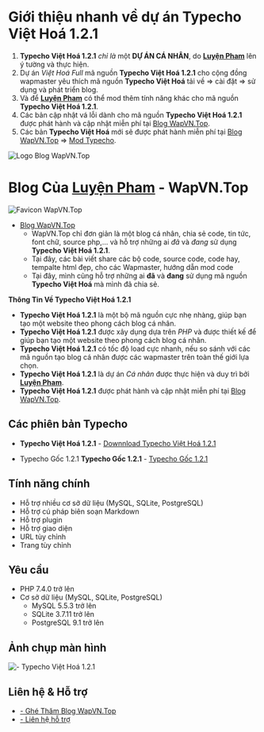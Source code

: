# Giới thiệu nhanh về dự án **Typecho Việt Hoá 1.2.1**
1. **Typecho Việt Hoá 1.2.1** *chỉ là* một **DỰ ÁN CÁ NHÂN**, do **[Luyện Pham](https://www.faecebook.com/cu.ti.9212)** lên ý tường và thực hiện.
2. Dự án *Việt Hoá Full* mã nguồn **Typecho Việt Hoá 1.2.1** cho cộng đồng wapmaster yêu thích mã nguồn **Typecho Việt Hoá** tải về => cài đặt => sử dụng và phát triển blog.
3. Và để **[Luyện Pham](https://www.faecebook.com/cu.ti.9212)** có thể mod thêm tính năng khác cho mã nguồn **Typecho Việt Hoá 1.2.1**.
4. Các bản cập nhật vá lỗi dành cho mã nguồn **Typecho Việt Hoá 1.2.1** được phát hành và cập nhật miễn phí tại [Blog WapVN.Top](https://wapvn.top/).
5. Các bản **Typecho Việt Hoá** mới sẽ được phát hành miễn phí tại [Blog WapVN.Top](https://wapvn.top/) => [Mod Typecho](https://wapvn.top/mod-typecho/).

![Logo Blog WapVN.Top](https://wapvn.top/images/logo.png)
# Blog Của **[Luyện Pham](https://www.faecebook.com/cu.ti.9212)** - WapVN.Top
![Favicon WapVN.Top](https://wapvn.top/images/favicon.jpg)
- [Blog WapVN.Top](https://wapvn.top/)
  - WapVN.Top chỉ đơn giản là một blog cá nhân, chia sẻ code, tin tức, font chữ, source php,... và hỗ trợ những ai *đã* và *đang* sử dụng **Typecho Việt Hoá 1.2.1**.
  - Tại đây, các bài viết share các bộ code, source code, code hay, tempalte html đẹp, cho các Wapmaster, hướng dẫn mod code
  - Tại đây, mình cũng hỗ trợ những ai **đã** và **đang** sử dụng mã nguồn **Typecho Việt Hoá** mà mình đã chia sẻ.

**Thông Tin Về Typecho Việt Hoá 1.2.1**
- **Typecho Việt Hoá 1.2.1** là một bộ mã nguồn cực nhẹ nhàng, giúp bạn tạo một website theo phong cách blog cá nhân.
- **Typecho Việt Hoá 1.2.1** được xây dụng dựa trên *PHP* và được thiết kế để giúp bạn tạo một website theo phong cách blog cá nhân.
- **Typecho Việt Hoá 1.2.1** có tốc độ load cực nhanh, nếu so sánh với các mã nguồn tạo blog cá nhân được các wapmaster trên toàn thế giới lựa chọn.
- **Typecho Việt Hoá 1.2.1** là dự án *Cá nhân* được thực hiện và duy trì bởi **[Luyện Pham](https://www.faecebook.com/cu.ti.9212)**.
- **Typecho Việt Hoá 1.2.1** được phát hành và cập nhật miễn phí tại [Blog WapVN.Top](https://wapvn.top/).

## Các phiên bản Typecho
* **Typecho Việt Hoá 1.2.1** - [Downnload Typecho Việt Hoá 1.2.1](https://wapvn.top/share-typecho-1-2-1-viet-hoa.html)

* Typecho Gốc 1.2.1
  **Typecho Gốc 1.2.1** - [Typecho Gốc 1.2.1](https://github.com/typecho/typecho/releases/latest/download/typecho.zip)

## Tính năng chính
* Hỗ trợ nhiều cơ sở dữ liệu (MySQL, SQLite, PostgreSQL)
* Hỗ trợ cú pháp biên soạn Markdown
* Hỗ trợ plugin
* Hỗ trợ giao diện
* URL tùy chỉnh
* Trang tùy chỉnh

## Yêu cầu
* PHP 7.4.0 trở lên
* Cơ sở dữ liệu (MySQL, SQLite, PostgreSQL)
  * MySQL 5.5.3 trở lên
  * SQLite 3.7.11 trở lên
  * PostgreSQL 9.1 trở lên

## Ảnh chụp màn hình
![- Typecho Việt Hoá 1.2.1](https://wapvn.top/usr/themes/joe-vh/screenshot.png)

## Liên hệ & Hỗ trợ
* [- Ghé Thăm Blog WapVN.Top](https://wapvn.top/)
* [- Liên hệ hỗ trợ](https://wapvn.top/p-contact/)



